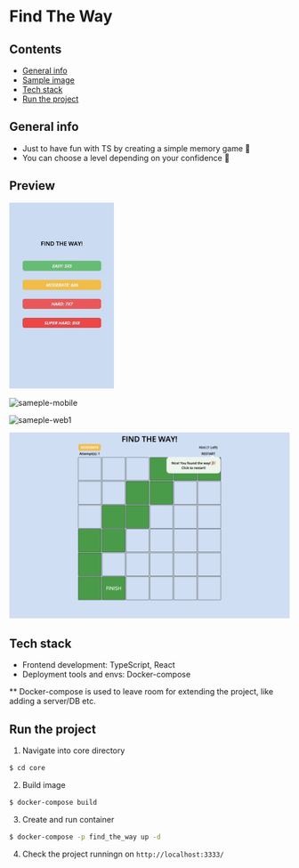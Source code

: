 # Find The Way

## Contents

- [General info](#general-info)
- [Sample image](#preview)
- [Tech stack](#tech-stack)
- [Run the project](#run-the-project)

## General info

- Just to have fun with TS by creating a simple memory game :tada:
- You can choose a level depending on your confidence :rocket:

## Preview

![sameple-gif](https://github.com/jeffoo713/find_the_way/blob/master/client/sampel-video/play.gif)

![sameple-mobile](https://github.com/jeffoo713/find_the_way/blob/master/client/sampel-images/mobile.png)

![sameple-web1](https://github.com/jeffoo713/find_the_way/blob/master/client/sampel-images/level-selection-web.png)

![sameple-web2](https://github.com/jeffoo713/find_the_way/blob/master/client/sample-images/complete-web.png)

## Tech stack

- Frontend development: TypeScript, React
- Deployment tools and envs: Docker-compose

\*\* Docker-compose is used to leave room for extending the project, like adding a server/DB etc.

## Run the project

1. Navigate into core directory

```sh
$ cd core
```

2. Build image

```sh
$ docker-compose build
```

3. Create and run container 

```sh
$ docker-compose -p find_the_way up -d
```

4. Check the project runningn on `http://localhost:3333/`
